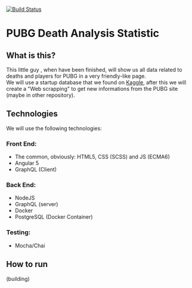 [![Build Status](https://travis-ci.org/lucas-rds/webapp.svg?branch=master)](https://travis-ci.org/lucas-rds/webapp)
# PUBG Death Analysis Statistic

## What is this?
This little guy , when have been finished, will show us all data related to deaths and players for PUBG in a very friendly-like page.  
We will use a startup database that we found on [Kaggle](https://www.kaggle.com/skihikingkevin/pubg-match-deaths), after this we will create a "Web scrapping" to get new informations from the PUBG site (maybe in other repository).

## Technologies 
We will use the following technologies:  
### **Front End:**
* The common, obviously: HTML5, CSS (SCSS) and JS (ECMA6)
* Angular 5
* GraphQL (Client)
### **Back End:**
* NodeJS
* GraphQL (server)
* Docker
* PostgreSQL (Docker Container)
### **Testing:**
* Mocha/Chai

## How to run
(building)
